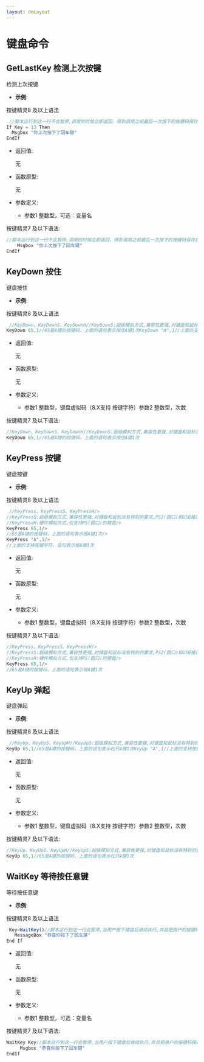 ```yaml
---
layout: dmLayout
---    
```


# 键盘命令


##  GetLastKey 检测上次按键

检测上次按键

- **示例**:

按键精灵8 及以上语法
```js
 //脚本运行到这一行不会暂停,调用的时候立即返回，得到调用之前最后一次按下的按键码保存在变量Key里。Key=GetLastKey()
If Key = 13 Then
  Msgbox "你上次按下了回车键"
EndIf 
```

- 返回值: 

    无

- 函数原型:

    无

- 参数定义:

    - 参数1 整数型，可选：变量名



按键精灵7 及以下语法:

```js
//脚本运行到这一行不会暂停,调用的时候立即返回，得到调用之前最后一次按下的按键码保存在变量Key里。GetLastKey Key If Key = 13 
    Msgbox "你上次按下了回车键"
EndIf 
```




##  KeyDown 按住

键盘按住

- **示例**:

按键精灵8 及以上语法
```js
 //KeyDown、KeyDownS、KeyDownH//KeyDownS:超级模拟方式,兼容性更强,对键盘和鼠标没有特别的要求,PS2(圆口)和USB接口的键盘都可以使用//KeyDownH:硬件模拟方式,仅支持PS(圆口)的键盘/>
KeyDown 65,1//65是A键的按键码，上面的语句表示按住A键1次KeyDown "A",1//上面的支持按键字符，语句表示按住A键1次
```

- 返回值: 

    无

- 函数原型:

    无

- 参数定义:

    - 参数1 整数型，键盘虚拟码（8.X支持 按键字符）参数2 整数型，次数



按键精灵7 及以下语法:

```js
//KeyDown、KeyDownS、KeyDownH//KeyDownS:超级模拟方式,兼容性更强,对键盘和鼠标没有特别的要求,PS2(圆口)和USB接口的键盘都可以使用//KeyDownH:硬件模拟方式,仅支持PS(圆口)的键盘/>
KeyDown 65,1//65是A键的按键码，上面的语句表示按住A键1次
```




##  KeyPress 按键

键盘按键

- **示例**:

按键精灵8 及以上语法
```js
 //KeyPress、KeyPressS、KeyPressH/>
//KeyPressS:超级模拟方式,兼容性更强,对键盘和鼠标没有特别的要求,PS2(圆口)和USB接口的键盘都可以使用/>
//KeyPressH:硬件模拟方式,仅支持PS(圆口)的键盘/>
KeyPress 65,1/>
//65是A键的按键码，上面的语句表示按A键1次/>
KeyPress "A",1/>
//上面的支持按键字符，语句表示按A键1次
```

- 返回值: 

    无

- 函数原型:

    无

- 参数定义:

    - 参数1 整数型，键盘虚拟码（8.X支持 按键字符）参数2 整数型，次数



按键精灵7 及以下语法:

```js
//KeyPress、KeyPressS、KeyPressH/>
//KeyPressS:超级模拟方式,兼容性更强,对键盘和鼠标没有特别的要求,PS2(圆口)和USB接口的键盘都可以使用/>
//KeyPressH:硬件模拟方式,仅支持PS(圆口)的键盘/>
KeyPress 65,1/>
//65是A键的按键码，上面的语句表示按A键1次
```




##  KeyUp 弹起

键盘弹起

- **示例**:

按键精灵8 及以上语法
```js
 //KeyUp、KeyUpS、KeyUpH//KeyUpS:超级模拟方式,兼容性更强,对键盘和鼠标没有特别的要求,PS2(圆口)和USB接口的键盘都可以使用//KeyUpH:硬件模拟方式,仅支持PS(圆口)的键盘/>
KeyUp 65,1//65是A键的按键码，上面的语句表示松开A键1次KeyUp "A",1//上面的支持按键字符，语句表示松开A键1次
```

- 返回值: 

    无

- 函数原型:

    无

- 参数定义:

    - 参数1 整数型，键盘虚拟码（8.X支持 按键字符）参数2 整数型，次数



按键精灵7 及以下语法:

```js
//KeyUp、KeyUpS、KeyUpH//KeyUpS:超级模拟方式,兼容性更强,对键盘和鼠标没有特别的要求,PS2(圆口)和USB接口的键盘都可以使用//KeyUpH:硬件模拟方式,仅支持PS(圆口)的键盘/>
KeyUp 65,1//65是A键的按键码，上面的语句表示松开A键1次
```




##  WaitKey 等待按任意键

等待按任意键

- **示例**:

按键精灵8 及以上语法
```js
 Key=WaitKey()//脚本运行到这一行会暂停,当用户按下键盘后继续执行,并且把用户的按键码保存在变量Key里If Key = 13 Then
   MessageBox "恭喜你按下了回车键"
End If 
```

- 返回值: 

    无

- 函数原型:

    无

- 参数定义:

    - 参数1 整数型，可选：变量名



按键精灵7 及以下语法:

```js
WaitKey Key//脚本运行到这一行会暂停,当用户按下键盘后继续执行,并且把用户的按键码保存在变量Key里If Key = 13 
     Msgbox "恭喜你按下了回车键"
EndIf 
```



